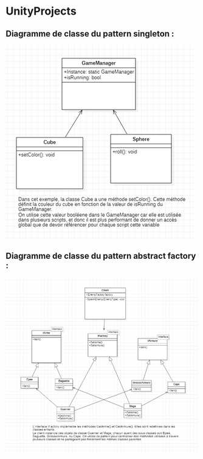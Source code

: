 # UnityProjects

## Diagramme de classe du pattern singleton :

![Image du diagramme de classe d'un pattern singleton](https://github.com/CdrcMag/UnityProjects/blob/main/Singleton-AbstractFactory/Images/Singleton.PNG)

## Diagramme de classe du pattern abstract factory :

![Image du diagramme de classe d'un pattern abstract factory](https://github.com/CdrcMag/UnityProjects/blob/main/Singleton-AbstractFactory/Images/AbstractFactory.PNG)